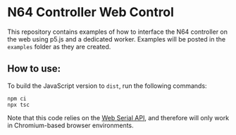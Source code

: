 # N64 Controller Web Control

This repository contains examples of how to interface the N64 controller on the web using p5.js and a dedicated worker. Examples will be posted in the `examples` folder as they are created.

## How to use:

To build the JavaScript version to `dist`, run the following commands:

```
npm ci
npx tsc
```

Note that this code relies on the [Web Serial API](https://developer.mozilla.org/en-US/docs/Web/API/Web_Serial_API), and therefore will only work in Chromium-based browser environments.
